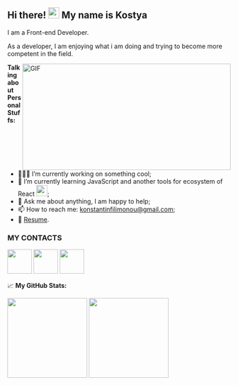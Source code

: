 ## Hi there! <img src="https://media.giphy.com/media/hvRJCLFzcasrR4ia7z/giphy.gif" width="25px"> My name is Kostya

I am a Front-end Developer.

As a developer, I am enjoying what i am doing and trying to become more competent in the field.

<img align="right" alt="GIF" src="https://c.tenor.com/bQCHJwgCNuMAAAAC/kitten-cat.gif?raw=true" width="470" height="240" />

**Talking about Personal Stuffs:**

- 👨🏻‍💻 I’m currently working on something cool;
- 🚀 I’m currently learning JavaScript and another tools for ecosystem of React <img width="25px" src="https://img.icons8.com/ultraviolet/40/000000/react--v2.png"/>;
- 💬 Ask me about anything, I am happy to help;
- 📫 How to reach me: konstantinfilimonou@gmail.com;
- 📝 [Resume](https://drive.google.com/file/d/1fEeDIY3zp4dhDkIaTcX9HFpVoEkkPqh7/view?usp=sharing).



### MY CONTACTS
[<img width="55" src="https://cdn.icon-icons.com/icons2/2699/PNG/512/linkedin_logo_icon_170234.png">](https://www.linkedin.com/in/filimonovkostya/)
[<img width="55" src="https://cdn.icon-icons.com/icons2/2108/PNG/512/telegram_icon_130816.png">](https://t.me/FilimonovKostya)
[<img width="55" src="https://cdn.icon-icons.com/icons2/1753/PNG/512/iconfinder-social-media-applications-32vk-4102593_113806.png">](https://vk.com/id97510491)

📈 **My GitHub Stats:**

<p>
  <img height="180em" src="https://github-readme-stats.vercel.app/api/top-langs/?username=FilimonovKostya&layout=compact" /> 
  
  <img height="180em" src="https://github-readme-stats.vercel.app/api?username=FilimonovKostya&theme=react&show_icons=true" />
  </p>
  
